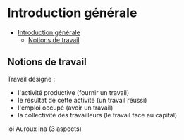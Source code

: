 # Introduction générale

<!-- TOC depth:6 withLinks:1 updateOnSave:1 orderedList:0 -->

- [Introduction générale](#introduction-gnrale)
	- [Notions de travail](#notions-de-travail)
<!-- /TOC -->

## Notions de travail

Travail désigne :

- l'activité productive (fournir un travail)
- le résultat de cette activité (un travail réussi)
- l'emploi occupé (avoir un travail)
- la collectivité des travailleurs (le travail face au capital)


loi Auroux ina (3 aspects)
